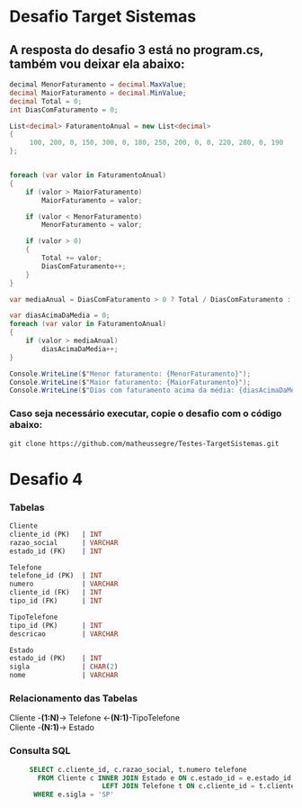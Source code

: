 # Desafio Target Sistemas

## A resposta do desafio 3 está no program.cs, também vou deixar ela abaixo:

```c#
﻿decimal MenorFaturamento = decimal.MaxValue;
decimal MaiorFaturamento = decimal.MinValue;
decimal Total = 0;
int DiasComFaturamento = 0;

List<decimal> FaturamentoAnual = new List<decimal>
{
     100, 200, 0, 150, 300, 0, 180, 250, 200, 0, 0, 220, 280, 0, 190
};


foreach (var valor in FaturamentoAnual)
{
    if (valor > MaiorFaturamento)
        MaiorFaturamento = valor;

    if (valor < MenorFaturamento)
        MenorFaturamento = valor;

    if (valor > 0)
    {
        Total += valor;
        DiasComFaturamento++;
    }
}

var mediaAnual = DiasComFaturamento > 0 ? Total / DiasComFaturamento : 0;

var diasAcimaDaMedia = 0;
foreach (var valor in FaturamentoAnual)
{
    if (valor > mediaAnual)
        diasAcimaDaMedia++;
}

Console.WriteLine($"Menor faturamento: {MenorFaturamento}");
Console.WriteLine($"Maior faturamento: {MaiorFaturamento}");
Console.WriteLine($"Dias com faturamento acima da média: {diasAcimaDaMedia}");
```
### Caso seja necessário executar, copie o desafio com o código abaixo:
```
git clone https://github.com/matheussegre/Testes-TargetSistemas.git
```

# Desafio 4
### Tabelas
```sql
Cliente
cliente_id (PK)   | INT
razao_social      | VARCHAR
estado_id (FK)    | INT

Telefone
telefone_id (PK)  | INT
numero            | VARCHAR
cliente_id (FK)   | INT
tipo_id (FK)      | INT

TipoTelefone
tipo_id (PK)      | INT
descricao         | VARCHAR

Estado
estado_id (PK)    | INT
sigla             | CHAR(2)
nome              | VARCHAR
```

### Relacionamento das Tabelas

Cliente -**(1:N)**-> Telefone <-**(N:1)**-TipoTelefone 
<br/>
Cliente -**(N:1)**-> Estado

### Consulta SQL
```sql
     SELECT c.cliente_id, c.razao_social, t.numero telefone
       FROM Cliente c INNER JOIN Estado e ON c.estado_id = e.estado_id
                       LEFT JOIN Telefone t ON c.cliente_id = t.cliente_id
      WHERE e.sigla = 'SP'
```
